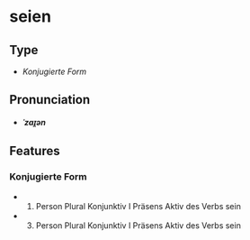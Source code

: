 # seien
## Type
- _Konjugierte Form_
## Pronunciation
- **_ˈzaɪ̯ən_**
## Features
### Konjugierte Form
- 1. Person Plural Konjunktiv I Präsens Aktiv des Verbs sein
- 3. Person Plural Konjunktiv I Präsens Aktiv des Verbs sein

